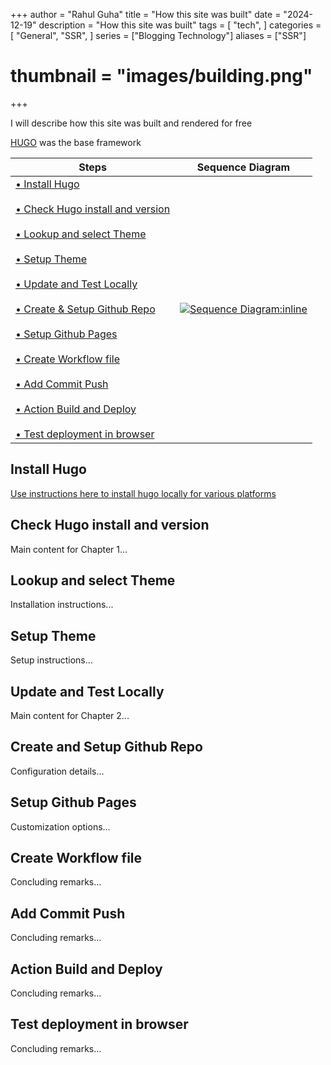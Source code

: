 +++
author = "Rahul Guha"
title = "How this site was built"
date = "2024-12-19"
description = "How this site was built"
tags = [
    "tech",
]
categories = [
    "General",
    "SSR",
]
series = ["Blogging Technology"]
aliases = ["SSR"]
# thumbnail = "images/building.png"
+++

I will describe how this site was built and rendered for free 
<!--more-->
[HUGO](https://gohugo.io) was the base framework 



| Steps |Sequence Diagram  |
|----------|---------|
|[• Install Hugo](#install-hugo) <br><br>[• Check Hugo install and version](#check-hugo-install-and-version) <br><br>[• Lookup and select Theme](#lookup-and-select-theme)  <br><br>[• Setup Theme](#setup-theme) <br><br>[• Update and Test Locally](#update-and-test-locally)  <br><br>[• Create & Setup Github Repo](#create-and-setup-github-repo) <br><br>[• Setup Github Pages](#setup-github-pages) <br><br>[• Create Workflow file](#create-workflow-file) <br><br>[• Add Commit Push](#add-commit-push) <br><br>[• Action Build and Deploy ](#action-build-and-deploy) <br><br>[• Test deployment in browser](#test-deployment-in-browser)  | [![Sequence Diagram:inline](/images/sequence.png)](/images/sequence.png)



## Install Hugo
[Use instructions here to install hugo locally for various platforms](https://gohugo.io/installation/)

## Check Hugo install and version
Main content for Chapter 1...

## Lookup and select Theme
Installation instructions...

## Setup Theme
Setup instructions...

## Update and Test Locally
Main content for Chapter 2...

## Create and Setup Github Repo
Configuration details...

## Setup Github Pages
Customization options...

## Create Workflow file
Concluding remarks...

## Add Commit Push
Concluding remarks...

## Action Build and Deploy
Concluding remarks...

## Test deployment in browser
Concluding remarks...


<!-- 
<p><span class="nowrap"><span class="emojify">🙈</span> <code>:see_no_evil:</code></span>  <span class="nowrap"><span class="emojify">🙉</span> <code>:hear_no_evil:</code></span>  <span class="nowrap"><span class="emojify">🙊</span> <code>:speak_no_evil:</code></span></p>
<br>

The [Emoji cheat sheet](http://www.emoji-cheat-sheet.com/) is a useful reference for emoji shorthand codes.

***

**N.B.** The above steps enable Unicode Standard emoji characters and sequences in Hugo, however the rendering of these glyphs depends on the browser and the platform. To style the emoji you can either use a third party emoji font or a font stack; e.g.

{{< highlight html >}}
.emoji {
  font-family: Apple Color Emoji, Segoe UI Emoji, NotoColorEmoji, Segoe UI Symbol, Android Emoji, EmojiSymbols;
}
{{< /highlight >}}

{{< css.inline >}}
<style>
.emojify {
	font-family: Apple Color Emoji, Segoe UI Emoji, NotoColorEmoji, Segoe UI Symbol, Android Emoji, EmojiSymbols;
	font-size: 2rem;
	vertical-align: middle;
}
@media screen and (max-width:650px) {
  .nowrap {
    display: block;
    margin: 25px 0;
  }
}
</style>
{{< /css.inline >}} -->
